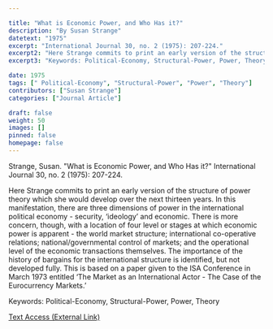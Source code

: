 ```yaml
---

title: "What is Economic Power, and Who Has it?"
description: "By Susan Strange"
datetext: "1975"
excerpt: "International Journal 30, no. 2 (1975): 207-224."
excerpt2: "Here Strange commits to print an early version of the structure of power theory which she would develop over the next thirteen years. In this manifestation, there are three dimensions of power in the international political economy - security, ‘ideology’ and economic. There is more concern, though, with a location of four level or stages at which economic power is apparent - the world market structure; international co-operative relations; national/governmental control of markets; and the operational level of the economic transactions themselves. The importance of the history of bargains for the international structure is identified, but not developed fully. This is based on a paper given to the ISA Conference in March 1973 entitled ‘The Market as an International Actor - The Case of the Eurocurrency Markets.’"
excerpt3: "Keywords: Political-Economy, Structural-Power, Power, Theory"

date: 1975
tags: [" Political-Economy", "Structural-Power", "Power", "Theory"]
contributors: ["Susan Strange"]
categories: ["Journal Article"]

draft: false
weight: 50
images: []
pinned: false
homepage: false
---
```


Strange, Susan. "What is Economic Power, and Who Has it?" International Journal 30, no. 2 (1975): 207-224.

Here Strange commits to print an early version of the structure of power theory which she would develop over the next thirteen years. In this manifestation, there are three dimensions of power in the international political economy - security, ‘ideology’ and economic. There is more concern, though, with a location of four level or stages at which economic power is apparent - the world market structure; international co-operative relations; national/governmental control of markets; and the operational level of the economic transactions themselves. The importance of the history of bargains for the international structure is identified, but not developed fully. This is based on a paper given to the ISA Conference in March 1973 entitled ‘The Market as an International Actor - The Case of the Eurocurrency Markets.’

Keywords: Political-Economy, Structural-Power, Power, Theory

[Text Access (External Link)](https://doi.org/10.1177/002070207503000202)
